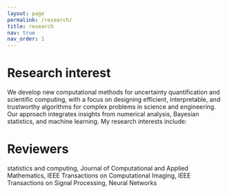 ```yaml
---
layout: page
permalink: /research/
title: research
nav: true
nav_order: 1
---
```


# Research interest
We develop new computational methods for uncertainty quantification and scientific computing, with a focus on designing efficient, interpretable, and trustworthy algorithms for complex problems in science and engineering. Our approach integrates insights from numerical analysis, Bayesian statistics, and machine learning. My research interests include:


# Reviewers
statistics and computing,
Journal of Computational and Applied Mathematics, IEEE Transactions on Computational Imaging, IEEE Transactions on Signal Processing, 
Neural Networks

